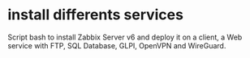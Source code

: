 # install differents services
 
Script bash to install Zabbix Server v6 and deploy it on a client, a Web service with FTP, SQL Database, GLPI, OpenVPN and WireGuard.
